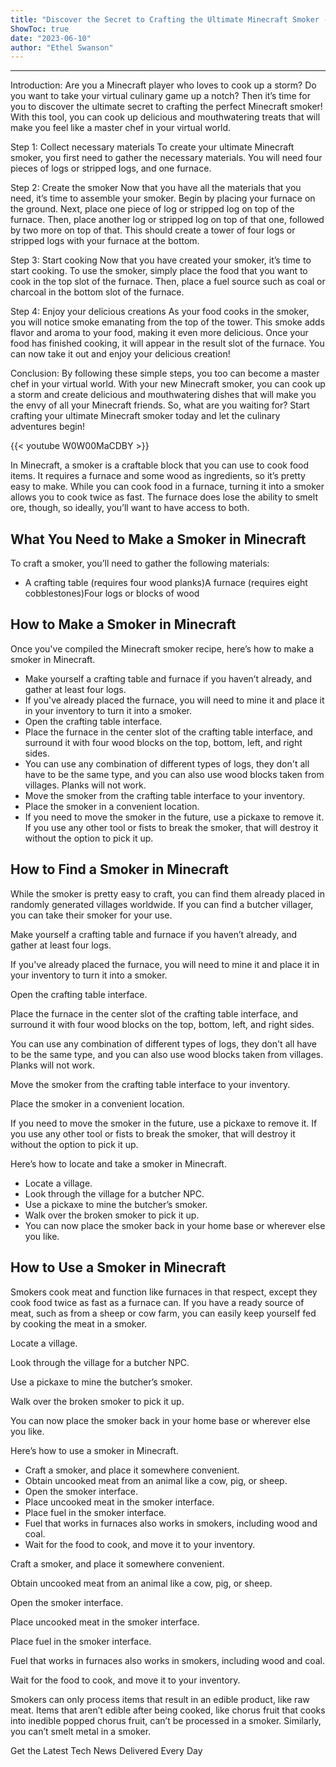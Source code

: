 ```yaml
---
title: "Discover the Secret to Crafting the Ultimate Minecraft Smoker - Become a Master Chef in Your Virtual World!"
ShowToc: true 
date: "2023-06-10"
author: "Ethel Swanson"
---
```

*****
Introduction:
Are you a Minecraft player who loves to cook up a storm? Do you want to take your virtual culinary game up a notch? Then it’s time for you to discover the ultimate secret to crafting the perfect Minecraft smoker! With this tool, you can cook up delicious and mouthwatering treats that will make you feel like a master chef in your virtual world.

Step 1: Collect necessary materials
To create your ultimate Minecraft smoker, you first need to gather the necessary materials. You will need four pieces of logs or stripped logs, and one furnace.

Step 2: Create the smoker
Now that you have all the materials that you need, it’s time to assemble your smoker. Begin by placing your furnace on the ground. Next, place one piece of log or stripped log on top of the furnace. Then, place another log or stripped log on top of that one, followed by two more on top of that. This should create a tower of four logs or stripped logs with your furnace at the bottom.

Step 3: Start cooking
Now that you have created your smoker, it’s time to start cooking. To use the smoker, simply place the food that you want to cook in the top slot of the furnace. Then, place a fuel source such as coal or charcoal in the bottom slot of the furnace.

Step 4: Enjoy your delicious creations
As your food cooks in the smoker, you will notice smoke emanating from the top of the tower. This smoke adds flavor and aroma to your food, making it even more delicious. Once your food has finished cooking, it will appear in the result slot of the furnace. You can now take it out and enjoy your delicious creation!

Conclusion:
By following these simple steps, you too can become a master chef in your virtual world. With your new Minecraft smoker, you can cook up a storm and create delicious and mouthwatering dishes that will make you the envy of all your Minecraft friends. So, what are you waiting for? Start crafting your ultimate Minecraft smoker today and let the culinary adventures begin!

{{< youtube W0W00MaCDBY >}} 




In Minecraft, a smoker is a craftable block that you can use to cook food items. It requires a furnace and some wood as ingredients, so it’s pretty easy to make. While you can cook food in a furnace, turning it into a smoker allows you to cook twice as fast. The furnace does lose the ability to smelt ore, though, so ideally, you’ll want to have access to both.

 
##   What You Need to Make a Smoker in Minecraft  
 

To craft a smoker, you’ll need to gather the following materials:

 
- A crafting table (requires four wood planks)A furnace (requires eight cobblestones)Four logs or blocks of wood

 
##   How to Make a Smoker in Minecraft  
 

Once you've compiled the Minecraft smoker recipe, here’s how to make a smoker in Minecraft.

 
- Make yourself a crafting table and furnace if you haven’t already, and gather at least four logs.
 - If you've already placed the furnace, you will need to mine it and place it in your inventory to turn it into a smoker.
 - Open the crafting table interface.
 - Place the furnace in the center slot of the crafting table interface, and surround it with four wood blocks on the top, bottom, left, and right sides.
 - You can use any combination of different types of logs, they don't all have to be the same type, and you can also use wood blocks taken from villages. Planks will not work.
 - Move the smoker from the crafting table interface to your inventory.
 - Place the smoker in a convenient location.
 - If you need to move the smoker in the future, use a pickaxe to remove it. If you use any other tool or fists to break the smoker, that will destroy it without the option to pick it up.

 
##   How to Find a Smoker in Minecraft  
 

While the smoker is pretty easy to craft, you can find them already placed in randomly generated villages worldwide. If you can find a butcher villager, you can take their smoker for your use.

 

Make yourself a crafting table and furnace if you haven’t already, and gather at least four logs.

 
If you've already placed the furnace, you will need to mine it and place it in your inventory to turn it into a smoker.
 

Open the crafting table interface.

 

Place the furnace in the center slot of the crafting table interface, and surround it with four wood blocks on the top, bottom, left, and right sides.

 
You can use any combination of different types of logs, they don't all have to be the same type, and you can also use wood blocks taken from villages. Planks will not work.
 

Move the smoker from the crafting table interface to your inventory.

 

Place the smoker in a convenient location.

 
If you need to move the smoker in the future, use a pickaxe to remove it. If you use any other tool or fists to break the smoker, that will destroy it without the option to pick it up.
 

Here’s how to locate and take a smoker in Minecraft.

 
- Locate a village.
 - Look through the village for a butcher NPC.
 - Use a pickaxe to mine the butcher’s smoker.
 - Walk over the broken smoker to pick it up.
 - You can now place the smoker back in your home base or wherever else you like.

 
##   How to Use a Smoker in Minecraft  
 

Smokers cook meat and function like furnaces in that respect, except they cook food twice as fast as a furnace can. If you have a ready source of meat, such as from a sheep or cow farm, you can easily keep yourself fed by cooking the meat in a smoker.

 

Locate a village.

 

Look through the village for a butcher NPC.

 

Use a pickaxe to mine the butcher’s smoker.

 

Walk over the broken smoker to pick it up.

 

You can now place the smoker back in your home base or wherever else you like.

 

Here’s how to use a smoker in Minecraft.

 
- Craft a smoker, and place it somewhere convenient.
 - Obtain uncooked meat from an animal like a cow, pig, or sheep.
 - Open the smoker interface.
 - Place uncooked meat in the smoker interface.
 - Place fuel in the smoker interface.
 - Fuel that works in furnaces also works in smokers, including wood and coal.
 - Wait for the food to cook, and move it to your inventory.

 

Craft a smoker, and place it somewhere convenient.

 

Obtain uncooked meat from an animal like a cow, pig, or sheep.

 

Open the smoker interface.

 

Place uncooked meat in the smoker interface.

 

Place fuel in the smoker interface.

 
Fuel that works in furnaces also works in smokers, including wood and coal.
 

Wait for the food to cook, and move it to your inventory.

 
Smokers can only process items that result in an edible product, like raw meat. Items that aren’t edible after being cooked, like chorus fruit that cooks into inedible popped chorus fruit, can’t be processed in a smoker. Similarly, you can’t smelt metal in a smoker.
 

Get the Latest Tech News Delivered Every Day




